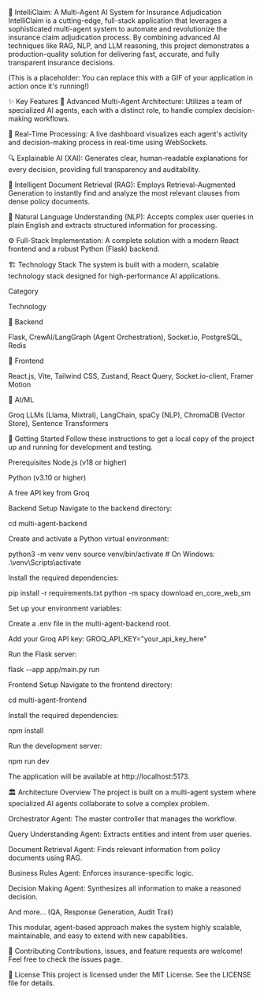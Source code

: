 🤖 IntelliClaim: A Multi-Agent AI System for Insurance Adjudication
IntelliClaim is a cutting-edge, full-stack application that leverages a sophisticated multi-agent system to automate and revolutionize the insurance claim adjudication process. By combining advanced AI techniques like RAG, NLP, and LLM reasoning, this project demonstrates a production-quality solution for delivering fast, accurate, and fully transparent insurance decisions.

(This is a placeholder: You can replace this with a GIF of your application in action once it's running!)

✨ Key Features
🧠 Advanced Multi-Agent Architecture: Utilizes a team of specialized AI agents, each with a distinct role, to handle complex decision-making workflows.

🚀 Real-Time Processing: A live dashboard visualizes each agent's activity and decision-making process in real-time using WebSockets.

🔍 Explainable AI (XAI): Generates clear, human-readable explanations for every decision, providing full transparency and auditability.

📄 Intelligent Document Retrieval (RAG): Employs Retrieval-Augmented Generation to instantly find and analyze the most relevant clauses from dense policy documents.

💬 Natural Language Understanding (NLP): Accepts complex user queries in plain English and extracts structured information for processing.

⚙️ Full-Stack Implementation: A complete solution with a modern React frontend and a robust Python (Flask) backend.

🏗️ Technology Stack
The system is built with a modern, scalable technology stack designed for high-performance AI applications.

Category

Technology

🤖 Backend

Flask, CrewAI/LangGraph (Agent Orchestration), Socket.io, PostgreSQL, Redis

🎨 Frontend

React.js, Vite, Tailwind CSS, Zustand, React Query, Socket.io-client, Framer Motion

🧠 AI/ML

Groq LLMs (Llama, Mixtral), LangChain, spaCy (NLP), ChromaDB (Vector Store), Sentence Transformers

🚀 Getting Started
Follow these instructions to get a local copy of the project up and running for development and testing.

Prerequisites
Node.js (v18 or higher)

Python (v3.10 or higher)

A free API key from Groq

Backend Setup
Navigate to the backend directory:

cd multi-agent-backend

Create and activate a Python virtual environment:

python3 -m venv venv
source venv/bin/activate  # On Windows: .\venv\Scripts\activate

Install the required dependencies:

pip install -r requirements.txt
python -m spacy download en_core_web_sm

Set up your environment variables:

Create a .env file in the multi-agent-backend root.

Add your Groq API key: GROQ_API_KEY="your_api_key_here"

Run the Flask server:

flask --app app/main.py run

Frontend Setup
Navigate to the frontend directory:

cd multi-agent-frontend

Install the required dependencies:

npm install

Run the development server:

npm run dev

The application will be available at http://localhost:5173.

🏛️ Architecture Overview
The project is built on a multi-agent system where specialized AI agents collaborate to solve a complex problem.

Orchestrator Agent: The master controller that manages the workflow.

Query Understanding Agent: Extracts entities and intent from user queries.

Document Retrieval Agent: Finds relevant information from policy documents using RAG.

Business Rules Agent: Enforces insurance-specific logic.

Decision Making Agent: Synthesizes all information to make a reasoned decision.

And more... (QA, Response Generation, Audit Trail)

This modular, agent-based approach makes the system highly scalable, maintainable, and easy to extend with new capabilities.

🤝 Contributing
Contributions, issues, and feature requests are welcome! Feel free to check the issues page.

📄 License
This project is licensed under the MIT License. See the LICENSE file for details.
